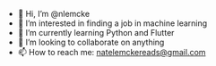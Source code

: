 - 👋 Hi, I’m @nlemcke
- 👀 I’m interested in finding a job in machine learning
- 🌱 I’m currently learning Python and Flutter
- 💞️ I’m looking to collaborate on anything
- 📫 How to reach me: natelemckereads@gmail.com

<!---
nathanjlemcke/nathanjlemcke is a ✨ special ✨ repository because its `README.md` (this file) appears on your GitHub profile.
You can click the Preview link to take a look at your changes.
--->
